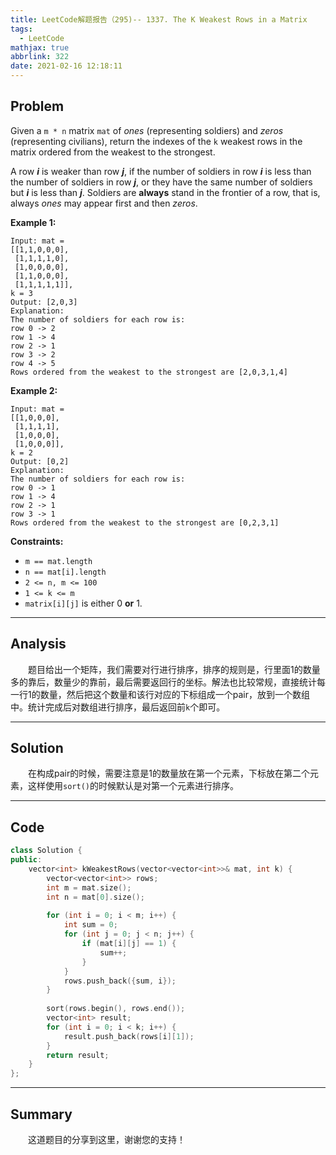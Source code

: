 ```yaml
---
title: LeetCode解题报告（295)-- 1337. The K Weakest Rows in a Matrix
tags:
  - LeetCode
mathjax: true
abbrlink: 322
date: 2021-02-16 12:18:11
---
```


## Problem

Given a `m * n` matrix `mat` of *ones* (representing soldiers) and *zeros* (representing civilians), return the indexes of the `k` weakest rows in the matrix ordered from the weakest to the strongest.

A row ***i*** is weaker than row ***j***, if the number of soldiers in row ***i*** is less than the number of soldiers in row ***j***, or they have the same number of soldiers but ***i*** is less than ***j***. Soldiers are **always** stand in the frontier of a row, that is, always *ones* may appear first and then *zeros*.

<!-- more -->

**Example 1:**

```
Input: mat = 
[[1,1,0,0,0],
 [1,1,1,1,0],
 [1,0,0,0,0],
 [1,1,0,0,0],
 [1,1,1,1,1]], 
k = 3
Output: [2,0,3]
Explanation: 
The number of soldiers for each row is: 
row 0 -> 2 
row 1 -> 4 
row 2 -> 1 
row 3 -> 2 
row 4 -> 5 
Rows ordered from the weakest to the strongest are [2,0,3,1,4]
```

**Example 2:**

```
Input: mat = 
[[1,0,0,0],
 [1,1,1,1],
 [1,0,0,0],
 [1,0,0,0]], 
k = 2
Output: [0,2]
Explanation: 
The number of soldiers for each row is: 
row 0 -> 1 
row 1 -> 4 
row 2 -> 1 
row 3 -> 1 
Rows ordered from the weakest to the strongest are [0,2,3,1]
```

**Constraints:**

- `m == mat.length`
- `n == mat[i].length`
- `2 <= n, m <= 100`
- `1 <= k <= m`
- `matrix[i][j]` is either 0 **or** 1.

------

## Analysis

&emsp;&emsp;题目给出一个矩阵，我们需要对行进行排序，排序的规则是，行里面1的数量多的靠后，数量少的靠前，最后需要返回行的坐标。解法也比较常规，直接统计每一行1的数量，然后把这个数量和该行对应的下标组成一个pair，放到一个数组中。统计完成后对数组进行排序，最后返回前`k`个即可。

------

## Solution

&emsp;&emsp;在构成pair的时候，需要注意是1的数量放在第一个元素，下标放在第二个元素，这样使用`sort()`的时候默认是对第一个元素进行排序。

------

## Code

```c++
class Solution {
public:
    vector<int> kWeakestRows(vector<vector<int>>& mat, int k) {
        vector<vector<int>> rows;
        int m = mat.size();
        int n = mat[0].size();
        
        for (int i = 0; i < m; i++) {
            int sum = 0;
            for (int j = 0; j < n; j++) {
                if (mat[i][j] == 1) {
                    sum++;
                }
            }
            rows.push_back({sum, i});
        }
        
        sort(rows.begin(), rows.end());
        vector<int> result;
        for (int i = 0; i < k; i++) {
            result.push_back(rows[i][1]);
        }
        return result;
    }
};
```

------

## Summary

&emsp;&emsp;这道题目的分享到这里，谢谢您的支持！
